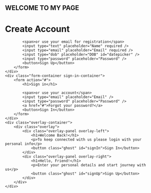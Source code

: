 <!DOCTYPE html>
<html>
<head>
<title>SIGNUP&LOGIN</title>
<link href="https://maxcdn.bootstrapcdn.com/bootstrap/3.3.0/css/bootstrap.min.css" rel="stylesheet" id="bootstrap-css">
 <link href="https://cdnjs.cloudflare.com/ajax/libs/bootstrap-datepicker/1.7.1/css/bootstrap-datepicker3.css" rel="stylesheet" id="bootstrap-css">
 <script src="https://maxcdn.bootstrapcdn.com/bootstrap/3.3.0/js/bootstrap.min.js"></script>
 <script src="https://cdnjs.cloudflare.com/ajax/libs/jquery/3.2.1/jquery.min.js"></script>
<style>
@import url('https://fonts.googleapis.com/css?family=Montserrat:400,800');

* {
	box-sizing: border-box;
}

body {
	background: #f6f5f7;
	display: flex;
	justify-content: center;
	align-items: center;
	flex-direction: column;
	font-family: 'Montserrat', sans-serif;
	height: 100vh;
	margin: -20px 0 50px;
}

h1 {
	font-weight: bold;
	margin: 0;
}

h2 {
	text-align: center;
}

p {
	font-size: 14px;
	font-weight: 100;
	line-height: 20px;
	letter-spacing: 0.5px;
	margin: 20px 0 30px;
}

span {
	font-size: 12px;
}

a {
	color: #333;
	font-size: 14px;
	text-decoration: none;
	margin: 15px 0;
}

button {
	border-radius: 20px;
	border: 1px solid #31C0A8;
	background-color: #31C0A8;
	color: #FFFFFF;
	font-size: 12px;
	font-weight: bold;
	padding: 12px 45px;
	letter-spacing: 1px;
	text-transform: uppercase;
	transition: transform 80ms ease-in;
}

button:active {
	transform: scale(0.95);
}

button:focus {
	outline: none;
}

button.ghost {
	background-color: transparent;
	border-color: #FFFFFF;
}

form {
	background-color: #FFFFFF;
	display: flex;
	align-items: center;
	justify-content: center;
	flex-direction: column;
	padding: 0 50px;
	height: 100%;
	text-align: center;
}

input {
	background-color: #eee;
	border: none;
	padding: 12px 15px;
	margin: 8px 0;
	width: 100%;
}

.container {
	background-color: #fff;
	border-radius: 10px;
  	box-shadow: 0 14px 28px rgba(0,0,0,0.25), 
			0 10px 10px rgba(0,0,0,0.22);
	position: relative;
	overflow: hidden;
	width: 768px;
	max-width: 100%;
	min-height: 480px;
}

.form-container {
	position: absolute;
	top: 0;
	height: 100%;
	transition: all 0.6s ease-in-out;
}

.sign-in-container {
	left: 0;
	width: 50%;
	z-index: 2;
}

.container.right-panel-active .sign-in-container {
	transform: translateX(100%);
}

.sign-up-container {
	left: 0;
	width: 50%;
	opacity: 0;
	z-index: 1;
}

.container.right-panel-active .sign-up-container {
	transform: translateX(100%);
	opacity: 1;
	z-index: 5;
	animation: show 0.6s;
}

@keyframes show {
	0%, 49.99% {
		opacity: 0;
		z-index: 1;
	}
	
	50%, 100% {
		opacity: 1;
		z-index: 5;
	}
}

.overlay-container {
	position: absolute;
	top: 0;
	left: 50%;
	width: 50%;
	height: 100%;
	overflow: hidden;
	transition: transform 0.6s ease-in-out;
	z-index: 100;
}

.container.right-panel-active .overlay-container{
	transform: translateX(-100%);
}

.overlay {
	background: #31C0A8;
	background: -webkit-linear-gradient(to right, #FF4B2B, #31C0A8);
	background: linear-gradient(to right, #FF4B2B, #31C0A8);
	background-repeat: no-repeat;
	background-size: cover;
	background-position: 0 0;
	color: #FFFFFF;
	position: relative;
	left: -100%;
	height: 100%;
	width: 200%;
  	transform: translateX(0);
	transition: transform 0.6s ease-in-out;
}

.container.right-panel-active .overlay {
  	transform: translateX(50%);
}

.overlay-panel {
	position: absolute;
	display: flex;
	align-items: center;
	justify-content: center;
	flex-direction: column;
	padding: 0 40px;
	text-align: center;
	top: 0;
	height: 100%;
	width: 50%;
	transform: translateX(0);
	transition: transform 0.6s ease-in-out;
}

.overlay-left {
	transform: translateX(-20%);
}

.container.right-panel-active .overlay-left {
	transform: translateX(0);
}

.overlay-right {
	right: 0;
	transform: translateX(0);
}

.container.right-panel-active .overlay-right {
	transform: translateX(20%);
}
</style>
</head>
<body>



<h2>WELCOME TO MY PAGE</h2>
<div class="container" id="container">
	<div class="form-container sign-up-container">
		<form action="#">
			<h1>Create Account</h1>
			
			<span>or use your email for registration</span>
			<input type="text" placeholder="Name" required />
			<input type="email" placeholder="Email" required />
			<input type="dob" placeholder="DOB" id="datepicker" />
			<input type="password" placeholder="Password" />
			<button>Sign Up</button>
		</form>
	</div>
	<div class="form-container sign-in-container">
		<form action="#">
			<h1>Sign in</h1>
			
			<span>or use your account</span>
			<input type="email" placeholder="Email" />
			<input type="password" placeholder="Password" />
			<a href="#">Forgot your password?</a>
			<button>Sign In</button>
		</form>
	</div>
	<div class="overlay-container">
		<div class="overlay">
			<div class="overlay-panel overlay-left">
				<h1>Welcome Back!</h1>
				<p>To keep connected with us please login with your personal info</p>
				<button class="ghost" id="signIn">Sign In</button>
			</div>
			<div class="overlay-panel overlay-right">
				<h1>Hello, Friend!</h1>
				<p>Enter your personal details and start journey with us</p>
				<button class="ghost" id="signUp">Sign Up</button>
			</div>
		</div>
	</div>
</div>

<script type="text/javascript" src="https://cdnjs.cloudflare.com/ajax/libs/bootstrap-datepicker/1.7.1/js/bootstrap-datepicker.min.js"></script>
<script>

const signUpButton = document.getElementById('signUp');
const signInButton = document.getElementById('signIn');
const container = document.getElementById('container');

signUpButton.addEventListener('click', () => {
	container.classList.add("right-panel-active");
});

signInButton.addEventListener('click', () => {
	container.classList.remove("right-panel-active");
});

$(function () {
         $('#datepicker').datepicker({
             format: "dd/mm/yyyy",
             autoclose: true,
             todayHighlight: true,
         showOtherMonths: true,
         selectOtherMonths: true,
         autoclose: true,
         changeMonth: true,
         changeYear: true,
         orientation: "button"
         });
     });
</script>
</body>
</html>
